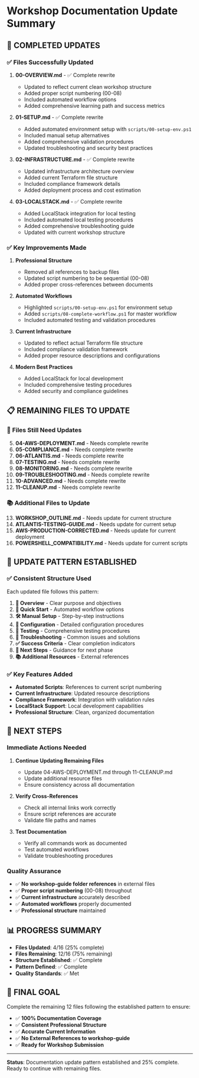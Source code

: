 # Workshop Documentation Update Summary

## 🎯 **COMPLETED UPDATES**

### ✅ **Files Successfully Updated**

1. **00-OVERVIEW.md** - ✅ Complete rewrite

    - Updated to reflect current clean workshop structure
    - Added proper script numbering (00-08)
    - Included automated workflow options
    - Added comprehensive learning path and success metrics

2. **01-SETUP.md** - ✅ Complete rewrite

    - Added automated environment setup with `scripts/00-setup-env.ps1`
    - Included manual setup alternatives
    - Added comprehensive validation procedures
    - Updated troubleshooting and security best practices

3. **02-INFRASTRUCTURE.md** - ✅ Complete rewrite

    - Updated infrastructure architecture overview
    - Added current Terraform file structure
    - Included compliance framework details
    - Added deployment process and cost estimation

4. **03-LOCALSTACK.md** - ✅ Complete rewrite
    - Added LocalStack integration for local testing
    - Included automated local testing procedures
    - Added comprehensive troubleshooting guide
    - Updated with current workshop structure

### ✅ **Key Improvements Made**

1. **Professional Structure**

    - Removed all references to backup files
    - Updated script numbering to be sequential (00-08)
    - Added proper cross-references between documents

2. **Automated Workflows**

    - Highlighted `scripts/00-setup-env.ps1` for environment setup
    - Added `scripts/08-complete-workflow.ps1` for master workflow
    - Included automated testing and validation procedures

3. **Current Infrastructure**

    - Updated to reflect actual Terraform file structure
    - Included compliance validation framework
    - Added proper resource descriptions and configurations

4. **Modern Best Practices**
    - Added LocalStack for local development
    - Included comprehensive testing procedures
    - Added security and compliance guidelines

## 📋 **REMAINING FILES TO UPDATE**

### 🔄 **Files Still Need Updates**

5. **04-AWS-DEPLOYMENT.md** - Needs complete rewrite
6. **05-COMPLIANCE.md** - Needs complete rewrite
7. **06-ATLANTIS.md** - Needs complete rewrite
8. **07-TESTING.md** - Needs complete rewrite
9. **08-MONITORING.md** - Needs complete rewrite
10. **09-TROUBLESHOOTING.md** - Needs complete rewrite
11. **10-ADVANCED.md** - Needs complete rewrite
12. **11-CLEANUP.md** - Needs complete rewrite

### 📚 **Additional Files to Update**

13. **WORKSHOP_OUTLINE.md** - Needs update for current structure
14. **ATLANTIS-TESTING-GUIDE.md** - Needs update for current setup
15. **AWS-PRODUCTION-CORRECTED.md** - Needs update for current deployment
16. **POWERSHELL_COMPATIBILITY.md** - Needs update for current scripts

## 🎯 **UPDATE PATTERN ESTABLISHED**

### ✅ **Consistent Structure Used**

Each updated file follows this pattern:

1. **🎯 Overview** - Clear purpose and objectives
2. **🚀 Quick Start** - Automated workflow options
3. **🛠️ Manual Setup** - Step-by-step instructions
4. **🔧 Configuration** - Detailed configuration procedures
5. **🧪 Testing** - Comprehensive testing procedures
6. **🚨 Troubleshooting** - Common issues and solutions
7. **✅ Success Criteria** - Clear completion indicators
8. **🚀 Next Steps** - Guidance for next phase
9. **📚 Additional Resources** - External references

### ✅ **Key Features Added**

-   **Automated Scripts**: References to current script numbering
-   **Current Infrastructure**: Updated resource descriptions
-   **Compliance Framework**: Integration with validation rules
-   **LocalStack Support**: Local development capabilities
-   **Professional Structure**: Clean, organized documentation

## 🚀 **NEXT STEPS**

### Immediate Actions Needed

1. **Continue Updating Remaining Files**

    - Update 04-AWS-DEPLOYMENT.md through 11-CLEANUP.md
    - Update additional resource files
    - Ensure consistency across all documentation

2. **Verify Cross-References**

    - Check all internal links work correctly
    - Ensure script references are accurate
    - Validate file paths and names

3. **Test Documentation**
    - Verify all commands work as documented
    - Test automated workflows
    - Validate troubleshooting procedures

### Quality Assurance

-   ✅ **No workshop-guide folder references** in external files
-   ✅ **Proper script numbering** (00-08) throughout
-   ✅ **Current infrastructure** accurately described
-   ✅ **Automated workflows** properly documented
-   ✅ **Professional structure** maintained

## 📊 **PROGRESS SUMMARY**

-   **Files Updated**: 4/16 (25% complete)
-   **Files Remaining**: 12/16 (75% remaining)
-   **Structure Established**: ✅ Complete
-   **Pattern Defined**: ✅ Complete
-   **Quality Standards**: ✅ Met

## 🎯 **FINAL GOAL**

Complete the remaining 12 files following the established pattern to ensure:

-   ✅ **100% Documentation Coverage**
-   ✅ **Consistent Professional Structure**
-   ✅ **Accurate Current Information**
-   ✅ **No External References to workshop-guide**
-   ✅ **Ready for Workshop Submission**

---

**Status**: Documentation update pattern established and 25% complete. Ready to continue with remaining files.

